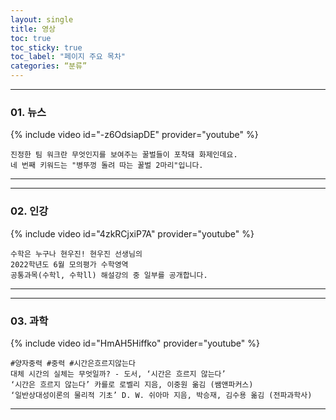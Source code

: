 ```yaml
---
layout: single
title: 영상
toc: true
toc_sticky: true
toc_label: "페이지 주요 목차"
categories: “분류”
---
```


---
### 01. 뉴스
{% include video id="-z6OdsiapDE" provider="youtube" %}  

    진정한 팀 워크란 무엇인지를 보여주는 꿀벌들이 포착돼 화제인데요. 
    네 번째 키워드는 "병뚜껑 돌려 따는 꿀벌 2마리"입니다.  

--- 

---
### 02. 인강
{% include video id="4zkRCjxiP7A" provider="youtube" %}  

    수학은 누구나 현우진! 현우진 선생님의
    2022학년도 6월 모의평가 수학영역
    공통과목(수학l, 수학ll) 해설강의 중 일부를 공개합니다.

---

---
### 03. 과학
{% include video id="HmAH5Hiffko" provider="youtube" %}

    #양자중력 #중력 #시간은흐르지않는다
    대체 시간의 실체는 무엇일까? - 도서, ‘시간은 흐르지 않는다’
    ‘시간은 흐르지 않는다’ 카를로 로벨리 지음, 이중원 옮김 (쌤앤파커스)
    ‘일반상대성이론의 물리적 기초’ D. W. 쉬아마 지음, 박승재, 김수용 옮김 (전파과학사)
   
---
